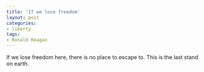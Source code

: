 ```yaml
---
title: 'If we lose freedom'
layout: post
categories:
- liberty
tags:
- Ronald Reagan
---
```


If we lose freedom here, there is no place to escape to. This is the last stand on earth.